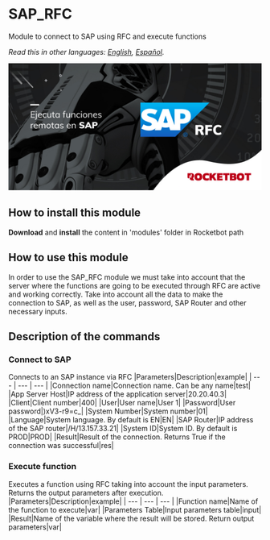 # SAP_RFC
  
Module to connect to SAP using RFC and execute functions  

*Read this in other languages: [English](Manual_SAP_RFC.md), [Español](Manual_SAP_RFC.es.md).*
  
![banner](imgs/Banner_SAP_RFC.png)
## How to install this module
  
__Download__ and __install__ the content in 'modules' folder in Rocketbot path  


## How to use this module
In order to use the SAP_RFC module we must take into account that the server where the functions are going to be executed through RFC are active and working correctly. Take into account all the data to make the connection to SAP, as well as the user, password, SAP Router and other necessary inputs.



## Description of the commands

### Connect to SAP
  
Connects to an SAP instance via RFC
|Parameters|Description|example|
| --- | --- | --- |
|Connection name|Connection name. Can be any name|test|
|App Server Host|IP address of the application server|20.20.40.3|
|Client|Client number|400|
|User|User name|User 1|
|Password|User password|)xV3-r9=c_|
|System Number|System number|01|
|Language|System language. By default is EN|EN|
|SAP Router|IP address of the SAP router|/H/13.157.33.21|
|System ID|System ID. By default is PROD|PROD|
|Result|Result of the connection. Returns True if the connection was successful|res|

### Execute function
  
Executes a function using RFC taking into account the input parameters. Returns the output parameters after execution.
|Parameters|Description|example|
| --- | --- | --- |
|Function name|Name of the function to execute|var|
|Parameters Table|Input parameters table|input|
|Result|Name of the variable where the result will be stored. Return output parameters|var|
